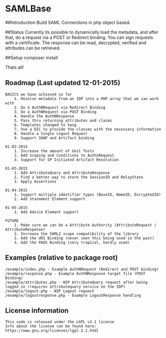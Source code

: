 SAMLBase
=======

##Introduction
Build SAML Connections in php object based.

##Status
Currently its possible to dynamically load the metadata, and after that, do a request via a POST or Redirect binding.
You can sign requests with a certificate. The response can be read, decrypted, verified and attributes can be retrieved.

##Setup
    composer install

Thats all!

## Roadmap (Last updated 12-01-2015)

    BASICS we have achieved so far
        1. Resolve metadata from an IDP into a PHP array that we can work with
        2. Do a AuthNRequest via Redirect Binding
        3. Do a AuthNRequest via POST Binding
        4. Handle the AuthNResponse
        5. Pass thru returning attributes and claims
        6. Templates changed to twig
        7. Use a DIC to provide the classes with the necessary information
        8. Handle a Single Logout Request
        9. Support SOAP and Artifact binding

    01-02-2015
        1. Increase the amount of Unit Tests
        2. Add Scoping and Conditions to AuthnRequest
        3. Support for SP Initiated Artifact Resolution
    
    01-03-2015
        1. Add AttributeQuery and AttributeResponse
        2. Find a better way to store the SessionID and RelayState
        3. Apply Assertions
        
    01-04-2015
        1. Support multiple identifier types (BaseID, NameID, EncryptedID)
        2. Add Statement Element support
        
    01-05-2015
        1. Add Advice Element support
        
    FUTURE
        1. Make sure we can be a Attribute Authority (AttributeRequest / AttributeResponse)
        2. Increase the SAML2 scope compatibility of the library
        3. Add the URI Binding (never seen this being used in the past)
        3. Add the PAOS Binding (very tropical, hardly used)

## Examples (relative to package root)

    /example/index.php - Example AuthNRequest (Redirect and POST binding)
    /example/response.php - Example AuthNResponse target file (POST Binding)
    /example/attributes.php - WIP AttributeQuery request after being logged in (requires attributequery service on the IDP)
    /example/logout.php - WIP Logout request
    /example/logoutresponse.php - Example LogoutResponse handling
    
## License information
    This code is released under the LGPL v2.1 license
    Info about the license can be found here:  https://www.gnu.org/licenses/lgpl-2.1.html
